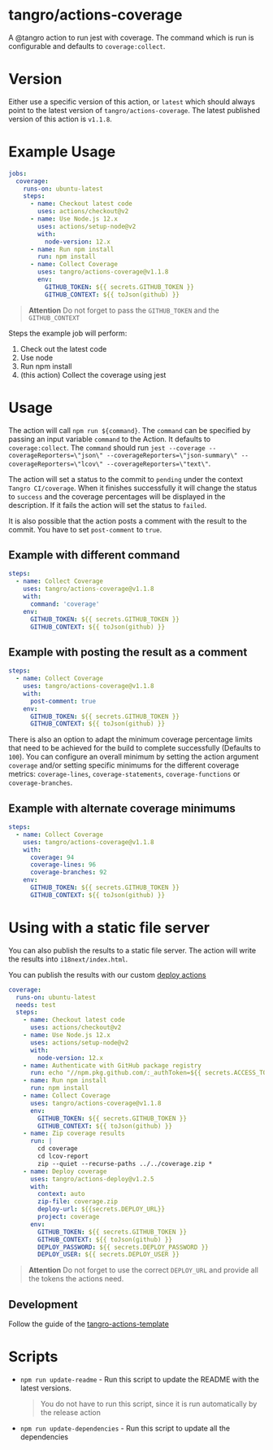 # tangro/actions-coverage

A @tangro action to run jest with coverage. The command which is run is configurable and defaults to `coverage:collect`.

# Version

Either use a specific version of this action, or `latest` which should always point to the latest version of `tangro/actions-coverage`. The latest published version of this action is `v1.1.8`.

# Example Usage

```yml
jobs:
  coverage:
    runs-on: ubuntu-latest
    steps:
      - name: Checkout latest code
        uses: actions/checkout@v2
      - name: Use Node.js 12.x
        uses: actions/setup-node@v2
        with:
          node-version: 12.x
      - name: Run npm install
        run: npm install
      - name: Collect Coverage
        uses: tangro/actions-coverage@v1.1.8
        env:
          GITHUB_TOKEN: ${{ secrets.GITHUB_TOKEN }}
          GITHUB_CONTEXT: ${{ toJson(github) }}
```

> **Attention** Do not forget to pass the `GITHUB_TOKEN` and the `GITHUB_CONTEXT`

Steps the example job will perform:

1. Check out the latest code
2. Use node
3. Run npm install
4. (this action) Collect the coverage using jest

# Usage

The action will call `npm run ${command}`. The `command` can be specified by passing an input variable `command` to the Action. It defaults to `coverage:collect`. The `command` should run `jest --coverage --coverageReporters=\"json\" --coverageReporters=\"json-summary\" --coverageReporters=\"lcov\" --coverageReporters=\"text\"`.

The action will set a status to the commit to `pending` under the context `Tangro CI/coverage`. When it finishes successfully it will change the status to `success` and the coverage percentages will be displayed in the description. If it fails the action will set the status to `failed`.

It is also possible that the action posts a comment with the result to the commit. You have to set `post-comment` to `true`.

## Example with different command

```yml
steps:
  - name: Collect Coverage
    uses: tangro/actions-coverage@v1.1.8
    with:
      command: 'coverage'
    env:
      GITHUB_TOKEN: ${{ secrets.GITHUB_TOKEN }}
      GITHUB_CONTEXT: ${{ toJson(github) }}
```

## Example with posting the result as a comment

```yml
steps:
  - name: Collect Coverage
    uses: tangro/actions-coverage@v1.1.8
    with:
      post-comment: true
    env:
      GITHUB_TOKEN: ${{ secrets.GITHUB_TOKEN }}
      GITHUB_CONTEXT: ${{ toJson(github) }}
```

There is also an option to adapt the minimum coverage percentage limits that need to be achieved for the build to complete successfully (Defaults to `100`). You can configure an overall minimum by setting the action argument `coverage` and/or setting specific minimums for the different coverage metrics: `coverage-lines`, `coverage-statements`, `coverage-functions` or `coverage-branches`.

## Example with alternate coverage minimums

```yml
steps:
  - name: Collect Coverage
    uses: tangro/actions-coverage@v1.1.8
    with:
      coverage: 94
      coverage-lines: 96
      coverage-branches: 92
    env:
      GITHUB_TOKEN: ${{ secrets.GITHUB_TOKEN }}
      GITHUB_CONTEXT: ${{ toJson(github) }}
```

# Using with a static file server

You can also publish the results to a static file server. The action will write the results into `i18next/index.html`.

You can publish the results with our custom [deploy actions](https://github.com/tangro/actions-deploy)

```yml
coverage:
  runs-on: ubuntu-latest
  needs: test
  steps:
    - name: Checkout latest code
      uses: actions/checkout@v2
    - name: Use Node.js 12.x
      uses: actions/setup-node@v2
      with:
        node-version: 12.x
    - name: Authenticate with GitHub package registry
      run: echo "//npm.pkg.github.com/:_authToken=${{ secrets.ACCESS_TOKEN }}" >> ~/.npmrc
    - name: Run npm install
      run: npm install
    - name: Collect Coverage
      uses: tangro/actions-coverage@v1.1.8
      env:
        GITHUB_TOKEN: ${{ secrets.GITHUB_TOKEN }}
        GITHUB_CONTEXT: ${{ toJson(github) }}
    - name: Zip coverage results
      run: |
        cd coverage
        cd lcov-report
        zip --quiet --recurse-paths ../../coverage.zip *
    - name: Deploy coverage
      uses: tangro/actions-deploy@v1.2.5
      with:
        context: auto
        zip-file: coverage.zip
        deploy-url: ${{secrets.DEPLOY_URL}}
        project: coverage
      env:
        GITHUB_TOKEN: ${{ secrets.GITHUB_TOKEN }}
        GITHUB_CONTEXT: ${{ toJson(github) }}
        DEPLOY_PASSWORD: ${{ secrets.DEPLOY_PASSWORD }}
        DEPLOY_USER: ${{ secrets.DEPLOY_USER }}
```

> **Attention** Do not forget to use the correct `DEPLOY_URL` and provide all the tokens the actions need.

## Development

Follow the guide of the [tangro-actions-template](https://github.com/tangro/tangro-actions-template)

# Scripts

- `npm run update-readme` - Run this script to update the README with the latest versions.

  > You do not have to run this script, since it is run automatically by the release action

- `npm run update-dependencies` - Run this script to update all the dependencies
